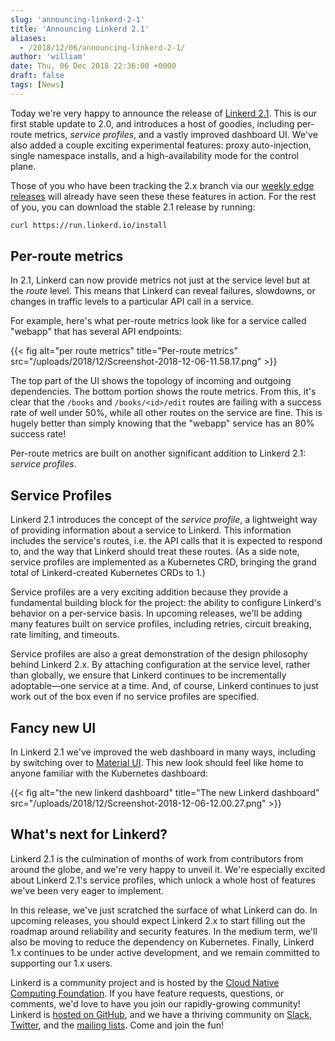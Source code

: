 ```yaml
---
slug: 'announcing-linkerd-2-1'
title: 'Announcing Linkerd 2.1'
aliases:
  - /2018/12/06/announcing-linkerd-2-1/
author: 'william'
date: Thu, 06 Dec 2018 22:36:00 +0000
draft: false
tags: [News]
---
```


Today we're very happy to announce the release of [Linkerd 2.1](https://github.com/linkerd/linkerd2/releases/tag/stable-2.1.0). This is our first stable update to 2.0, and introduces a host of goodies, including per-route metrics, _service profiles_, and a vastly improved dashboard UI. We've also added a couple exciting experimental features: proxy auto-injection, single namespace installs, and a high-availability mode for the control plane.

Those of you who have been tracking the 2.x branch via our [weekly edge releases](https://linkerd.io/2/edge/) will already have seen these these features in action. For the rest of you, you can download the stable 2.1 release by running:

```bash
curl https://run.linkerd.io/install
```

## Per-route metrics

In 2.1, Linkerd can now provide metrics not just at the service level but at the _route_ level. This means that Linkerd can reveal failures, slowdowns, or changes in traffic levels to a particular API call in a service.

For example, here's what per-route metrics look like for a service called "webapp" that has several API endpoints:

{{< fig
  alt="per route metrics"
  title="Per-route metrics"
  src="/uploads/2018/12/Screenshot-2018-12-06-11.58.17.png" >}}

The top part of the UI shows the topology of incoming and outgoing dependencies. The bottom portion shows the route metrics. From this, it's clear that the `/books` and `/books/<id>/edit` routes are failing with a success rate of well under 50%, while all other routes on the service are fine. This is hugely better than simply knowing that the "webapp" service has an 80% success rate!

Per-route metrics are built on another significant addition to Linkerd 2.1: _service profiles_.

## Service Profiles

Linkerd 2.1 introduces the concept of the _service profile_, a lightweight way of providing information about a service to Linkerd. This information includes the service's routes, i.e. the API calls that it is expected to respond to, and the way that Linkerd should treat these routes. (As a side note, service profiles are implemented as a Kubernetes CRD, bringing the grand total of Linkerd-created Kubernetes CRDs to 1.)

Service profiles are a very exciting addition because they provide a fundamental building block for the project: the ability to configure Linkerd's behavior on a per-service basis. In upcoming releases, we'll be adding many features built on service profiles, including retries, circuit breaking, rate limiting, and timeouts.

Service profiles are also a great demonstration of the design philosophy behind Linkerd 2.x. By attaching configuration at the service level, rather than globally, we ensure that Linkerd continues to be incrementally adoptable—one service at a time. And, of course, Linkerd continues to just work out of the box even if no service profiles are specified.

## Fancy new UI

In Linkerd 2.1 we've improved the web dashboard in many ways, including by switching over to [Material UI](https://material-ui.com/). This new look should feel like home to anyone familiar with the Kubernetes dashboard:

{{< fig
  alt="the new linkerd dashboard"
  title="The new Linkerd dashboard"
  src="/uploads/2018/12/Screenshot-2018-12-06-12.00.27.png" >}}

## What's next for Linkerd?

Linkerd 2.1 is the culmination of months of work from contributors from around the globe, and we're very happy to unveil it. We're especially excited about Linkerd 2.1's service profiles, which unlock a whole host of features we've been very eager to implement.

In this release, we've just scratched the surface of what Linkerd can do. In upcoming releases, you should expect Linkerd 2.x to start filling out the roadmap around reliability and security features. In the medium term, we'll also be moving to reduce the dependency on Kubernetes. Finally, Linkerd 1.x continues to be under active development, and we remain committed to supporting our 1.x users.

Linkerd is a community project and is hosted by the [Cloud Native Computing Foundation](https://cncf.io). If you have feature requests, questions, or comments, we'd love to have you join our rapidly-growing community! Linkerd is [hosted on GitHub](https://github.com/linkerd/linkerd2), and we have a thriving community on [Slack](https://slack.linkerd.io), [Twitter](https://twitter.com/linkerd), and the [mailing lists](https://lists.cncf.io/g/cncf-linkerd-users). Come and join the fun!
